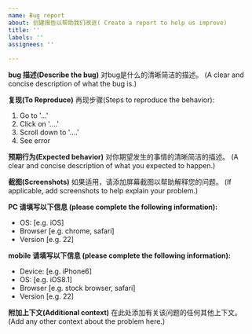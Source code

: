 ```yaml
---
name: Bug report
about: 创建报告以帮助我们改进( Create a report to help us improve)
title: ''
labels: ''
assignees: ''

---
```


**bug 描述(Describe the bug)**
对bug是什么的清晰简洁的描述。 (A clear and concise description of what the bug is.)

**复现(To Reproduce)**
再现步骤(Steps to reproduce the behavior):
1. Go to '...'
2. Click on '....'
3. Scroll down to '....'
4. See error

**预期行为(Expected behavior)**
对你期望发生的事情的清晰简洁的描述。 (A clear and concise description of what you expected to happen.)

**截图(Screenshots)**
如果适用，请添加屏幕截图以帮助解释您的问题。 (If applicable, add screenshots to help explain your problem.)

**PC 请填写以下信息 (please complete the following information):**
 - OS: [e.g. iOS]
 - Browser [e.g. chrome, safari]
 - Version [e.g. 22]

**mobile 请填写以下信息 (please complete the following information):**
 - Device: [e.g. iPhone6]
 - OS: [e.g. iOS8.1]
 - Browser [e.g. stock browser, safari]
 - Version [e.g. 22]

**附加上下文(Additional context)**
在此处添加有关该问题的任何其他上下文。 (Add any other context about the problem here.)

